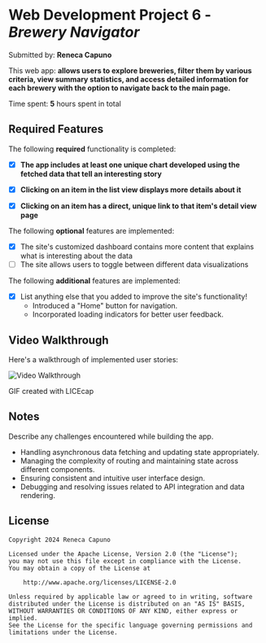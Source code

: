 # Web Development Project 6 - *Brewery Navigator*

Submitted by: **Reneca Capuno**

This web app: **allows users to explore breweries, filter them by various criteria, view summary statistics, and access detailed information for each brewery with the option to navigate back to the main page.**

Time spent: **5** hours spent in total

## Required Features

The following **required** functionality is completed:

- [x] **The app includes at least one unique chart developed using the fetched data that tell an interesting story**
- [x] **Clicking on an item in the list view displays more details about it**
- [x] **Clicking on an item has a direct, unique link to that item's detail view page**


The following **optional** features are implemented:

- [x] The site's customized dashboard contains more content that explains what is interesting about the data
- [ ] The site allows users to toggle between different data visualizations

The following **additional** features are implemented:

* [x] List anything else that you added to improve the site's functionality!
  - Introduced a "Home" button for navigation.
  - Incorporated loading indicators for better user feedback.

## Video Walkthrough

Here's a walkthrough of implemented user stories:

<img src='https://i.imgur.com/wQ5ipDm.gif' title='Video Walkthrough' width='' alt='Video Walkthrough' />

<!-- Replace this with whatever GIF tool you used! -->
GIF created with LICEcap  
<!-- Recommended tools:
[Kap](https://getkap.co/) for macOS
[ScreenToGif](https://www.screentogif.com/) for Windows
[peek](https://github.com/phw/peek) for Linux. -->

## Notes

Describe any challenges encountered while building the app.
- Handling asynchronous data fetching and updating state appropriately.
- Managing the complexity of routing and maintaining state across different components.
- Ensuring consistent and intuitive user interface design.
- Debugging and resolving issues related to API integration and data rendering.
  
## License

    Copyright 2024 Reneca Capuno

    Licensed under the Apache License, Version 2.0 (the "License");
    you may not use this file except in compliance with the License.
    You may obtain a copy of the License at

        http://www.apache.org/licenses/LICENSE-2.0

    Unless required by applicable law or agreed to in writing, software
    distributed under the License is distributed on an "AS IS" BASIS,
    WITHOUT WARRANTIES OR CONDITIONS OF ANY KIND, either express or implied.
    See the License for the specific language governing permissions and
    limitations under the License.
